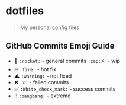 # dotfiles
> My personal config files

## GitHub Commits Emoji Guide
- :rocket: `:rocket:` - general commits
` :zap: `:zap:` - wip
- :fire: `:fire:` - hot fix
- :warning: `:warning:` - not fixed
- :x: `:x:` - failed commits
- :white_check_mark: `:White_check_mark:` - success commits
- :bangbang: `:bangbang:` - extreme
